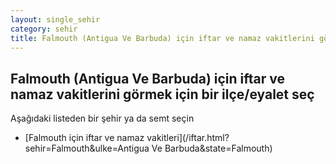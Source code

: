 ```yaml
---
layout: single_sehir
category: sehir
title: Falmouth (Antigua Ve Barbuda) için iftar ve namaz vakitlerini görmek için bir ilçe/eyalet seç
---
```



## Falmouth (Antigua Ve Barbuda) için iftar ve namaz vakitlerini görmek için bir ilçe/eyalet seç

Aşağıdaki listeden bir şehir ya da semt seçin


* [Falmouth için iftar ve namaz vakitleri](/iftar.html?sehir=Falmouth&ulke=Antigua Ve Barbuda&state=Falmouth)
